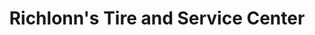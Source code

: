 ---
title: "Richlonn's Tire and Service Center"
url: /mount-pleasant/richlonns-tire-and-service-center/
shop: car repair
---